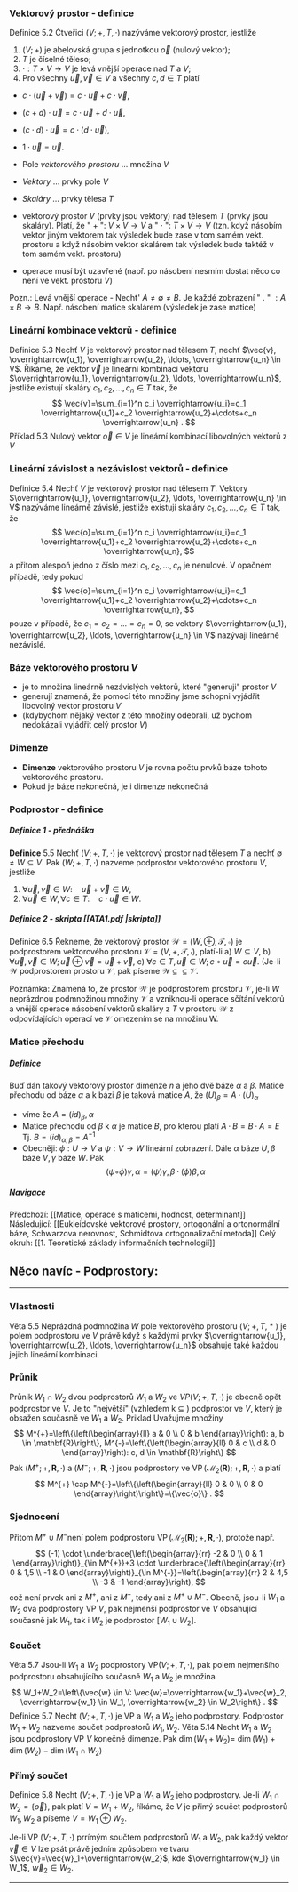 ### Vektorový prostor - definice
Definice $5.2$
Čtveřici $(V ;+, T, \cdot)$ nazýváme vektorový prostor, jestliže
1. $(V ;+)$ je abelovská grupa $s$ jednotkou $\vec{o}$ (nulový vektor);
2. $T$ je číselné těleso;
3. $\cdot : T \times V \rightarrow V$ je levá vnější operace nad $T$ a $V$;
4. Pro všechny $\vec{u}, \vec{v} \in V$ a všechny $c, d \in T$ platí
- $c \cdot(\vec{u}+\vec{v})=c \cdot \vec{u}+c \cdot \vec{v}$,
- $(c+d) \cdot \vec{u}=c \cdot \vec{u}+d \cdot \vec{u}$,
- $(c \cdot d) \cdot \vec{u}=c \cdot(d \cdot \vec{u})$,
- $1 \cdot \vec{u}=\vec{u}$.
- Pole *vektorového prostoru* ... množina $V$
- *Vektory* ... prvky pole $V$
- *Skaláry* ... prvky tělesa $T$

- vektorový prostor $V$ (prvky jsou vektory) nad tělesem $T$ (prvky jsou skaláry). Platí, že " + ": $V \times V \rightarrow V$ a " $\cdot$ ": $T \times V \rightarrow V$ (tzn. když násobím vektor jiným vektorem tak výsledek bude zase v tom samém vekt. prostoru a když násobím vektor skalárem tak výsledek bude taktéž v tom samém vekt. prostoru)
- operace musí být uzavřené (např. po násobení nesmím dostat něco co není ve vekt. prostoru $V$)

Pozn.: Levá vnější operace - Nechť' $A \neq \emptyset \neq B$. Je každé zobrazení " . " $: A \times B \rightarrow B$. Např. násobení matice skalárem (výsledek je zase matice)

### Lineární kombinace vektorů -  definice
Definice $5.3$
Nechť $V$ je vektorový prostor nad tělesem $T$, nechť $\vec{v}, \overrightarrow{u_1}, \overrightarrow{u_2}, \ldots, \overrightarrow{u_n} \in V$. Říkáme, že vektor $\vec{v}$ je lineární kombinací vektoru $\overrightarrow{u_1}, \overrightarrow{u_2}, \ldots, \overrightarrow{u_n}$, jestliže existují skaláry $c_1, c_2, \ldots, c_n \in T$ tak, že
$$
\vec{v}=\sum_{i=1}^n c_i \overrightarrow{u_i}=c_1 \overrightarrow{u_1}+c_2 \overrightarrow{u_2}+\cdots+c_n \overrightarrow{u_n} .
$$
Příklad $5.3$
Nulový vektor $\vec{o} \in V$ je lineární kombinací libovolných vektorů z $V$

### Lineární závislost a nezávislost vektorů - definice
Definice $5.4$
Nechť $V$ je vektorový prostor nad tělesem $T$. Vektory $\overrightarrow{u_1}, \overrightarrow{u_2}, \ldots, \overrightarrow{u_n} \in V$ nazýváme lineárně závislé, jestliže existují skaláry $c_1, c_2, \ldots, c_n \in T$ tak, že
$$
\vec{o}=\sum_{i=1}^n c_i \overrightarrow{u_i}=c_1 \overrightarrow{u_1}+c_2 \overrightarrow{u_2}+\cdots+c_n \overrightarrow{u_n},
$$
a přitom alespoň jedno $\mathrm{z}$ číslo mezi $c_1, c_2, \ldots, c_n$ je nenulové.
V opačném případě, tedy pokud
$$
\vec{o}=\sum_{i=1}^n c_i \overrightarrow{u_i}=c_1 \overrightarrow{u_1}+c_2 \overrightarrow{u_2}+\cdots+c_n \overrightarrow{u_n},
$$
pouze v případě, že $c_1=c_2=\ldots=c_n=0$, se vektory $\overrightarrow{u_1}, \overrightarrow{u_2}, \ldots, \overrightarrow{u_n} \in V$ nazývají lineárně nezávislé.

### Báze vektorového prostoru $V$
- je to množina lineárně nezávislých vektorů, které "generuji" prostor $V$
- generují znamená, že pomocí této množiny jsme schopni vyjádřit libovolný vektor prostoru $V$
- (kdybychom nějaký vektor z této množiny odebrali, už bychom nedokázali vyjádřit celý prostor $V$)

### Dimenze
 - **Dimenze** vektorového prostoru $V$ je rovna počtu prvků báze tohoto vektorového prostoru. 
 - Pokud je báze nekonečná, je i dimenze nekonečná

### Podprostor - definice

##### Definice 1 - přednáška
**Definice** $5.5$
Nechť $(V ;+, T, \cdot)$ je vektorový prostor nad tělesem $T$ a nechť $\emptyset \neq W \subseteq V$. Pak $(W ;+, T, \cdot)$ nazveme podprostor vektorového prostoru $V$, jestliže
1. $\forall \vec{u}, \vec{v} \in W: \quad \vec{u}+\vec{v} \in W$,
2. $\forall \vec{u} \in W, \forall c \in T: \quad c \cdot \vec{u} \in W$.

##### **Definice** 2 - skripta [[ATA1.pdf |skripta]]
Definice 6.5 Řekneme, že vektorový prostor $\mathcal{W}=(W, \oplus, \mathcal{T}, \circ)$ je podprostorem vektorového prostoru $\mathcal{V}=(V,+, \mathcal{T}, \cdot)$, platí-li
a) $W \subseteq V$,
b) $\forall \vec{u}, \vec{v} \in W ; \vec{u} \oplus \vec{v}=\vec{u}+\vec{v}$,
c) $\forall c \in T, \vec{u} \in W ; c \circ \vec{u}=c \vec{u}$.
(Je-li $\mathcal{W}$ podprostorem prostoru $\mathcal{V}$, pak píseme $\mathcal{W} \subseteq \subseteq \mathcal{V}$.

Poznámka: Znamená to, že prostor $\mathcal{W}$ je podprostorem prostoru $\mathcal{V}$, je-li $W$ neprázdnou podmnožinou množiny $\mathcal{V}$ a vzniknou-li operace sčítání vektorủ a vnější operace násobení vektorů skaláry z $T$ v prostoru $\mathcal{W}$ z odpovídajících operací ve $\mathcal{V}$ omezením se na množinu W.


### Matice přechodu

##### Definice
Buď dán takový vektorový prostor dimenze $n$ a jeho dvě báze $\alpha$ a $\beta$. Matice přechodu od báze $\alpha$ a k bázi $\beta$ je taková matice $A$, že $(U)_\beta = A \cdot (U)_\alpha$

- víme že $A = (id)_\beta, \alpha$
- Matice přechodu od $\beta$ k $\alpha$ je matice $B$, pro kterou platí $A · B = B · A = E$  Tj. $B = (id)_{α,β} = A^{−1}$
- Obecněji:  $ϕ : U → V$ a $ψ : V → W$ lineární zobrazení. Dále $α$ báze $U, β$ báze $V, γ$ báze $W$. Pak $$(ψ ◦ ϕ)γ,α = (ψ)γ,β · (ϕ)β,α$$ 


##### Navigace
Předchozí: [[Matice, operace s maticemi, hodnost, determinant]]
Následující: [[Eukleidovské vektorové prostory, ortogonální a ortonormální báze, Schwarzova nerovnost, Schmidtova ortogonalizační metoda]]
Celý okruh: [[1. Teoretické základy informačních technologií]]




## Něco navíc - Podprostory:
--- 
### Vlastnosti
Věta 5.5
Neprázdná podmnožina $W$ pole vektorového prostoru $(V ;+, T$, * ) je polem podprostoru ve $V$ právĕ když s každými prvky $\overrightarrow{u_1}, \overrightarrow{u_2}, \ldots, \overrightarrow{u_n}$ obsahuje také každou jejich lineární kombinaci.

### Průnik
Průnik $W_1 \cap W_2$ dvou podprostorů $W_1$ a $W_2$ ve $V P(V ;+, T, \cdot)$ je obecně opět podprostor ve $V$. Je to "největší" (vzhledem k $\subseteq$ ) podprostor ve $V$, který je obsažen současnĕ ve $W_1$ a $W_2$.
Priklad
Uvažujme množiny
$$
M^{+}=\left\{\left(\begin{array}{ll}
a & 0 \\
0 & b
\end{array}\right): a, b \in \mathbf{R}\right\}, M^{-}=\left\{\left(\begin{array}{ll}
0 & c \\
d & 0
\end{array}\right): c, d \in \mathbf{R}\right\}
$$
Pak $\left(M^{+} ;+, \mathbf{R}, \cdot\right)$ a $\left(M^{-} ;+, \mathbf{R}, \cdot\right)$ jsou podprostory ve $\operatorname{VP}\left(\mathcal{M}_2(\mathbf{R}) ;+, \mathbf{R}, \cdot\right)$ a platí
$$
M^{+} \cap M^{-}=\left\{\left(\begin{array}{ll}
0 & 0 \\
0 & 0
\end{array}\right)\right\}=\{\vec{o}\} .
$$

### Sjednocení
Pr̆itom $M^{+} \cup M^{-}$není polem podprostoru $\operatorname{VP}\left(\mathcal{M}_2(\mathbf{R}) ;+, \mathbf{R}, \cdot\right)$, protože např.
$$
(-1) \cdot \underbrace{\left(\begin{array}{rr}
-2 & 0 \\
0 & 1
\end{array}\right)}_{\in M^{+}}+3 \cdot \underbrace{\left(\begin{array}{rr}
0 & 1,5 \\
-1 & 0
\end{array}\right)}_{\in M^{-}}=\left(\begin{array}{rr}
2 & 4,5 \\
-3 & -1
\end{array}\right),
$$
což není prvek ani z $M^{+}$, ani z $M^{-}$, tedy ani z $M^{+} \cup M^{-}$.
Obecně, jsou-li $W_1$ a $W_2$ dva podprostory VP $V$, pak nejmenší podprostor ve $V$ obsahující současnẽ jak $W_1$, tak i $W_2$ je podprostor $\left[W_1 \cup W_2\right]$.
### Součet
Vĕta $5.7$
Jsou-li $W_1$ a $W_2$ podprostory $\mathrm{VP}(V ;+, T, \cdot)$, pak polem nejmenšího podprostoru obsahujícího současně $W_1$ a $W_2$ je množina
$$
W_1+W_2=\left\{\vec{w} \in V: \vec{w}=\overrightarrow{w_1}+\vec{w}_2, \overrightarrow{w_1} \in W_1, \overrightarrow{w_2} \in W_2\right\} .
$$
Definice $5.7$
Necht $(V ;+, T, \cdot)$ je VP a $W_1$ a $W_2$ jeho podprostory. Podprostor $W_1+W_2$ nazveme součet podprostorů $W_1, W_2$.
Věta $5.14$
Necht $W_1$ a $W_2$ jsou podprostory VP $V$ konečné dimenze. Pak $\operatorname{dim}\left(W_1+W_2\right)=$ $\operatorname{dim}\left(W_1\right)+\operatorname{dim}\left(W_2\right)-\operatorname{dim}\left(W_1 \cap W_2\right)$

### Přímý součet
Definice $5.8$
Necht $(V ;+, T, \cdot)$ je VP a $W_1$ a $W_2$ jeho podprostory. Je-li $W_1 \cap W_2=\{\vec{o}\}$, pak platí $V=W_1+W_2$, říkáme, že $V$ je přimý součet podprostorů $W_1, W_2$ a píseme $V=W_1 \oplus W_2$.

Je-li VP $(V ;+, T, \cdot)$ prrímým součtem podprostorů $W_1$ a $W_2$, pak každý vektor $\vec{v} \in V$ lze psát právě jedním způsobem ve tvaru $\vec{v}=\vec{w}_1+\overrightarrow{w_2}$, kde $\overrightarrow{w_1} \in W_1$, $\vec{w}_2 \in W_2$.

---
